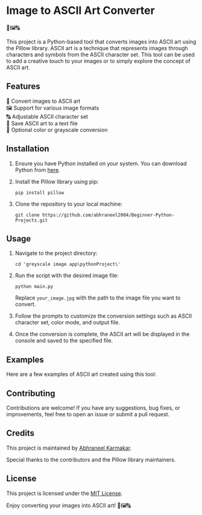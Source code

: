# Image to ASCII Art Converter

🎨🖼️🔠

This project is a Python-based tool that converts images into ASCII art using the Pillow library. ASCII art is a technique that represents images through characters and symbols from the ASCII character set. This tool can be used to add a creative touch to your images or to simply explore the concept of ASCII art.

## Features

🌟 Convert images to ASCII art  
🖼️ Support for various image formats  
🔠 Adjustable ASCII character set  
📄 Save ASCII art to a text file  
🎨 Optional color or grayscale conversion  

## Installation

1. Ensure you have Python installed on your system. You can download Python from [here](https://www.python.org/downloads/).

2. Install the Pillow library using pip:
   ```
   pip install pillow
   ```

3. Clone the repository to your local machine:
   ```
   git clone https://github.com/abhraneel2004/Beginner-Python-Projects.git
   ```

## Usage

1. Navigate to the project directory:
   ```
   cd 'greyscale image app\pythonProject\'
   ```

2. Run the script with the desired image file:
   ```
   python main.py
   ```

   Replace `your_image.jpg` with the path to the image file you want to convert.

3. Follow the prompts to customize the conversion settings such as ASCII character set, color mode, and output file.

4. Once the conversion is complete, the ASCII art will be displayed in the console and saved to the specified file.

## Examples

Here are a few examples of ASCII art created using this tool:


## Contributing

Contributions are welcome! If you have any suggestions, bug fixes, or improvements, feel free to open an issue or submit a pull request.

## Credits

This project is maintained by [Abhraneel Karmakar](https://github.com/abhraneel2004).

Special thanks to the contributors and the Pillow library maintainers.

## License

This project is licensed under the [MIT License](LICENSE).

Enjoy converting your images into ASCII art! 🎨🖼️🔠